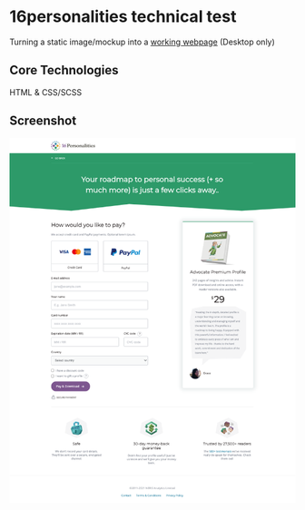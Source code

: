 # 16personalities technical test 
Turning a static image/mockup into a [working webpage](https://16personalitites.netlify.app) (Desktop only)

## Core Technologies 
HTML & CSS/SCSS

## Screenshot
![screenshot](screenshot.png)


